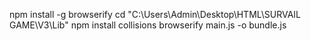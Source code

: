 npm install -g browserify
cd "C:\Users\Admin\Desktop\HTML\SURVAIL GAME\V3\Lib"
npm install collisions
browserify main.js -o bundle.js
